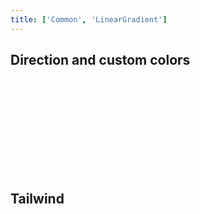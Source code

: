 ```yaml
---
title: ['Common', 'LinearGradient']
---
```


<script lang="ts">
	import Chart, { Svg } from '$lib/components/Chart.svelte';

	import Arc from '$lib/components/Arc.svelte';
	import LinearGradient from '$lib/components/LinearGradient.svelte';

	import Preview from '$lib/docs/Preview.svelte';
</script>

## Direction and custom colors

<Preview>
	<div class="h-[400px] p-4 border rounded">
		<Chart>
			<Svg>
				<LinearGradient
					id="gradient1"
					from="hsl(60 100% 50%)"
					to="hsl(30 100% 40%)"
				/>
				<LinearGradient
					id="gradient2"
					from="hsl(60 100% 50%)"
					to="hsl(140 100% 40%)"
					rotate={45}
				/>
				<LinearGradient
					id="gradient3"
					from="hsl(195 100% 50%)"
					to="hsl(270 100% 30%)"
					vertical
				/>
				{#each { length: 3 } as _, i}
					<rect x={0 + (i * 120)} y={0} width={100} height={300} rx={8} fill="url(#gradient{i + 1})" />
				{/each}
    		</Svg>
    	</Chart>
    </div>
</Preview>

## Tailwind

<Preview>
	<div class="h-[400px] p-4 border rounded">
		<Chart>
			<Svg>
				<LinearGradient id="tw1" from to class="from-pink-500 to-yellow-500" vertical />
				<LinearGradient id="tw2" from to class="from-green-300 to-purple-600" vertical />
				<LinearGradient id="tw3" from to class="from-gray-600 to-black" vertical />
				<LinearGradient id="tw4" from to class="from-pink-300 to-indigo-400" vertical />
				<LinearGradient id="tw5" from to class="from-yellow-100 to-yellow-500" vertical />
				<LinearGradient id="tw6" from to class="from-blue-700 to-gray-900" vertical />
				<LinearGradient id="tw7" from to class="from-sky-300 to-blue-500" vertical />
				<LinearGradient id="tw8" from to class="from-red-500 to-red-800" vertical />
				<LinearGradient id="tw9" from to class="from-blue-400 to-emerald-400" vertical />
				{#each { length: 9 } as _, i}
					<rect x={0 + (i * 120)} y={0} width={100} height={300} rx={8} fill="url(#tw{i + 1})" />
				{/each}
			</Svg>
		</Chart>
	</div>
</Preview>
